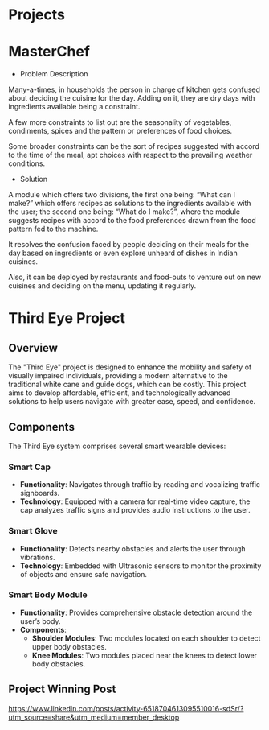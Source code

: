 # Projects

# MasterChef
- Problem Description

Many-a-times, in households the person in charge of kitchen gets confused about deciding the cuisine for the day. Adding on it, they are dry days with ingredients available being a constraint.

A few more constraints to list out are the seasonality of vegetables, condiments, spices and the pattern or preferences of food choices.

Some broader constraints can be the sort of recipes suggested with accord to the time of the meal, apt choices with respect to the prevailing weather conditions.

- Solution

A module which offers two divisions, the first one being: “What can I make?” which offers recipes as solutions to the ingredients available with the user; the second one being: “What do I make?”, where the module suggests recipes with accord to the food preferences drawn from the food pattern fed to the machine.

It resolves the confusion faced by people deciding on their meals for the day based on ingredients or even explore unheard of dishes in Indian cuisines.

Also, it can be deployed by restaurants and food-outs to venture out on new cuisines and deciding on the menu, updating it regularly.

# Third Eye Project

## Overview
The "Third Eye" project is designed to enhance the mobility and safety of visually impaired individuals, providing a modern alternative to the traditional white cane and guide dogs, which can be costly. This project aims to develop affordable, efficient, and technologically advanced solutions to help users navigate with greater ease, speed, and confidence.

## Components
The Third Eye system comprises several smart wearable devices:

### Smart Cap
- **Functionality**: Navigates through traffic by reading and vocalizing traffic signboards.
- **Technology**: Equipped with a camera for real-time video capture, the cap analyzes traffic signs and provides audio instructions to the user.

### Smart Glove
- **Functionality**: Detects nearby obstacles and alerts the user through vibrations.
- **Technology**: Embedded with Ultrasonic sensors to monitor the proximity of objects and ensure safe navigation.

### Smart Body Module
- **Functionality**: Provides comprehensive obstacle detection around the user’s body.
- **Components**:
  - **Shoulder Modules**: Two modules located on each shoulder to detect upper body obstacles.
  - **Knee Modules**: Two modules placed near the knees to detect lower body obstacles.

## Project Winning Post
https://www.linkedin.com/posts/activity-6518704613095510016-sdSr/?utm_source=share&utm_medium=member_desktop

